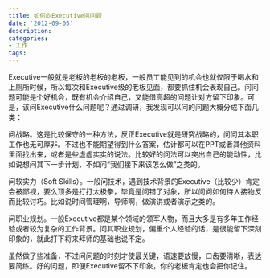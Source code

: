 ```yaml
---
title: 如何向Executive问问题
date: '2012-09-05'
description:
categories:
- 工作
tags:
---
```


Executive一般就是老板的老板的老板，一般员工能见到的机会也就仅限于喝水和上厕所时候，所以每次和Executive级的老板见面，都要抓住机会表现自己。问问题可能是个好机会，既有机会介绍自己，又能借高超的问题让对方留下印象。可是，该问Executive什么问题呢？通过调研，我发现可以问的问题大概分成下面几类：

问战略。这是比较保守的一种方法，反正Executive就是研究战略的，问问其本职工作也无可厚非。不过也不能期望得到什么答案，估计都可以在PPT或者其他资料里面找出来，或者是些虚虚实实的说法。比较好的问法可以突出自己的能动性，比如说想问其下一步计划，不如问“我们接下来该怎么做”之类的。

问软实力（Soft Skills）。一般问技术，遇到技术背景的Executive（比较少）肯定会被鄙视，要么顶多是打打太极拳，毕竟是问错了对象，所以问问如何待人接物反而比较讨巧。比如说时间管理啊，导师啊，做演讲或者演示之类的。

问职业规划。一般Executive都是某个领域的领军人物，而且大多是有多年工作经验或者较为复杂的工作背景。问其职业规划，偏重个人经验的话，是很能留下深刻印象的，就此打下将来拜师的基础也说不定。

虽然做了些准备，不过问问题的时刻才使最关键，语速要放慢，口齿要清晰，表达要简练。好的问题，即便Executive留不下印象，你的老板肯定也会把你记住。
